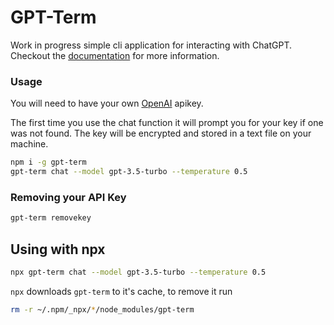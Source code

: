 # GPT-Term

Work in progress simple cli application for interacting with ChatGPT. Checkout the [documentation](https://jonwatkins.github.io/gpt-term/) for more information.

### Usage

You will need to have your own [OpenAI](https://platform.openai.com) apikey.

The first time you use the chat function it will prompt you for your key if one was not found. The key
will be encrypted and stored in a text file on your machine.

```bash
npm i -g gpt-term
gpt-term chat --model gpt-3.5-turbo --temperature 0.5
```

### Removing your API Key

```bash
gpt-term removekey
```

## Using with npx

```bash
npx gpt-term chat --model gpt-3.5-turbo --temperature 0.5
```

`npx` downloads `gpt-term` to it's cache, to remove it run

```bash
rm -r ~/.npm/_npx/*/node_modules/gpt-term
```
